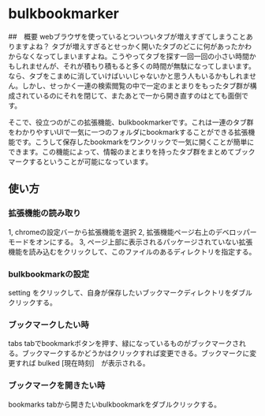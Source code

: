 # bulkbookmarker
##　概要
webブラウザを使っているとついついタブが増えすぎてしまうことありますよね？
タブが増えすぎるとせっかく開いたタブのどこに何があったかわからなくなってしまいますよね。こうやってタブを探す一回一回の小さい時間かもしれませんが、それが積もり積もると多くの時間が無駄になってしまいます。
なら、タブをこまめに消していけばいいじゃないかと思う人もいるかもしれません。しかし、せっかく一連の検索閲覧の中で一定のまとまりをもったタブ群が構成されているのにそれを閉じて、またあとで一から開き直すのはとても面倒です。

そこで、役立つのがこの拡張機能、bulkbookmarkerです。これは一連のタブ群をわかりやすいUIで一気に一つのフォルダにbookmarkすることができる拡張機能です。こうして保存したbookmarkをワンクリックで一気に開くことが簡単にできます。この機能によって、情報のまとまりを持ったタブ群をまとめてブックマークするということが可能になっています。


## 使い方
### 拡張機能の読み取り
1, chromeの設定バーから拡張機能を選択
2, 拡張機能ページ右上のデベロッパーモードをオンにする。
3, ページ上部に表示されるパッケージされていない拡張機能を読み込むをクリックして、このファイルのあるディレクトリを指定する。

### bulkbookmarkの設定
setting をクリックして、自身が保存したいブックマークディレクトリをダブルクリックする。

### ブックマークしたい時
tabs tabでbookmarkボタンを押す、緑になっているものがブックマークされる。ブックマークするかどうかはクリックすれば変更できる。ブックマークに変更すれば bulked [現在時刻]　が表示される。

### ブックマークを開きたい時
bookmarks tabから開きたいbulkbookmarkをダブルクリックする。

